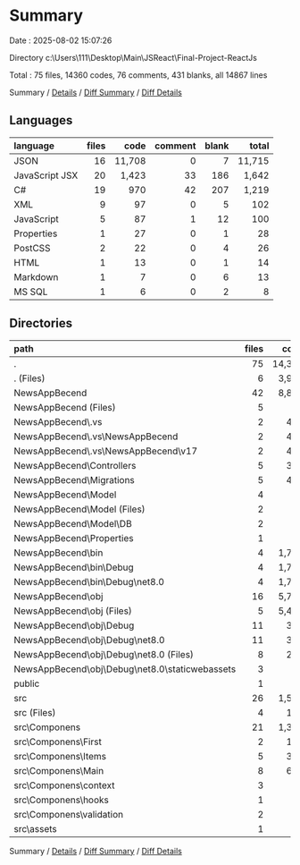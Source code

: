 # Summary

Date : 2025-08-02 15:07:26

Directory c:\\Users\\111\\Desktop\\Main\\JSReact\\Final-Project-ReactJs

Total : 75 files,  14360 codes, 76 comments, 431 blanks, all 14867 lines

Summary / [Details](details.md) / [Diff Summary](diff.md) / [Diff Details](diff-details.md)

## Languages
| language | files | code | comment | blank | total |
| :--- | ---: | ---: | ---: | ---: | ---: |
| JSON | 16 | 11,708 | 0 | 7 | 11,715 |
| JavaScript JSX | 20 | 1,423 | 33 | 186 | 1,642 |
| C# | 19 | 970 | 42 | 207 | 1,219 |
| XML | 9 | 97 | 0 | 5 | 102 |
| JavaScript | 5 | 87 | 1 | 12 | 100 |
| Properties | 1 | 27 | 0 | 1 | 28 |
| PostCSS | 2 | 22 | 0 | 4 | 26 |
| HTML | 1 | 13 | 0 | 1 | 14 |
| Markdown | 1 | 7 | 0 | 6 | 13 |
| MS SQL | 1 | 6 | 0 | 2 | 8 |

## Directories
| path | files | code | comment | blank | total |
| :--- | ---: | ---: | ---: | ---: | ---: |
| . | 75 | 14,360 | 76 | 431 | 14,867 |
| . (Files) | 6 | 3,969 | 1 | 13 | 3,983 |
| NewsAppBecend | 42 | 8,890 | 42 | 220 | 9,152 |
| NewsAppBecend (Files) | 5 | 74 | 4 | 19 | 97 |
| NewsAppBecend\\.vs | 2 | 410 | 0 | 0 | 410 |
| NewsAppBecend\\.vs\\NewsAppBecend | 2 | 410 | 0 | 0 | 410 |
| NewsAppBecend\\.vs\\NewsAppBecend\\v17 | 2 | 410 | 0 | 0 | 410 |
| NewsAppBecend\\Controllers | 5 | 372 | 5 | 48 | 425 |
| NewsAppBecend\\Migrations | 5 | 480 | 11 | 122 | 613 |
| NewsAppBecend\\Model | 4 | 59 | 0 | 14 | 73 |
| NewsAppBecend\\Model (Files) | 2 | 30 | 0 | 4 | 34 |
| NewsAppBecend\\Model\\DB | 2 | 29 | 0 | 10 | 39 |
| NewsAppBecend\\Properties | 1 | 41 | 0 | 1 | 42 |
| NewsAppBecend\\bin | 4 | 1,734 | 0 | 2 | 1,736 |
| NewsAppBecend\\bin\\Debug | 4 | 1,734 | 0 | 2 | 1,736 |
| NewsAppBecend\\bin\\Debug\\net8.0 | 4 | 1,734 | 0 | 2 | 1,736 |
| NewsAppBecend\\obj | 16 | 5,720 | 22 | 14 | 5,756 |
| NewsAppBecend\\obj (Files) | 5 | 5,418 | 0 | 1 | 5,419 |
| NewsAppBecend\\obj\\Debug | 11 | 302 | 22 | 13 | 337 |
| NewsAppBecend\\obj\\Debug\\net8.0 | 11 | 302 | 22 | 13 | 337 |
| NewsAppBecend\\obj\\Debug\\net8.0 (Files) | 8 | 293 | 22 | 13 | 328 |
| NewsAppBecend\\obj\\Debug\\net8.0\\staticwebassets | 3 | 9 | 0 | 0 | 9 |
| public | 1 | 1 | 0 | 0 | 1 |
| src | 26 | 1,500 | 33 | 198 | 1,731 |
| src (Files) | 4 | 172 | 7 | 28 | 207 |
| src\\Componens | 21 | 1,327 | 26 | 170 | 1,523 |
| src\\Componens\\First | 2 | 183 | 11 | 32 | 226 |
| src\\Componens\\Items | 5 | 332 | 3 | 34 | 369 |
| src\\Componens\\Main | 8 | 698 | 12 | 86 | 796 |
| src\\Componens\\context | 3 | 60 | 0 | 10 | 70 |
| src\\Componens\\hooks | 1 | 33 | 0 | 6 | 39 |
| src\\Componens\\validation | 2 | 21 | 0 | 2 | 23 |
| src\\assets | 1 | 1 | 0 | 0 | 1 |

Summary / [Details](details.md) / [Diff Summary](diff.md) / [Diff Details](diff-details.md)